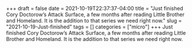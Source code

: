 +++draft = falsedate = 2021-10-19T22:37:37-04:00title = "Just finished Cory Doctorow’s Attack Surface, a few months after reading Little Brother and Homeland. It is the addition to that series we need right now."slug = "2021-10-19-Just-finished"tags = []categories = ["micro"]+++Just finished Cory Doctorow’s Attack Surface, a few months after reading Little Brother and Homeland. It is the addition to that series we need right now.
